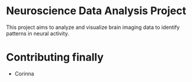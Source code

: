 # Neuroscience Data Analysis Project
This project aims to analyze and visualize brain imaging data to identify patterns in neural activity.

# Contributing finally 
- Corinna 
